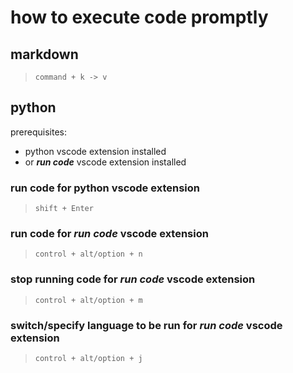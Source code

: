 # how to execute code promptly

## markdown

> `command + k -> v`

## python

prerequisites:

* python vscode extension installed
* or ***run code*** vscode extension installed

### run code for python vscode extension

> `shift + Enter`

### run code for ***run code*** vscode extension

> `control + alt/option + n`

### stop running code for ***run code*** vscode extension

> `control + alt/option + m`

### switch/specify language to be run for ***run code*** vscode extension

> `control + alt/option + j`